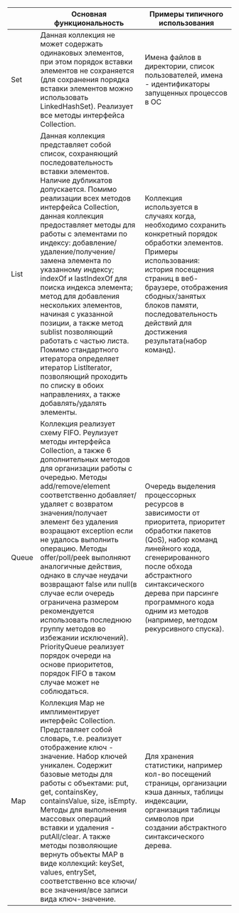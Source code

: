 |   | Основная функциональность | Примеры типичного использования |
| --- | --- | --- |
| Set |  Данная коллекция не может содержать одинаковых элементов, при этом порядок вставки элементов не сохраняется (для сохранения порядка вставки элементов можно использовать LinkedHashSet). Реализует все методы интерфейса Collection. | Имена файлов в директории, список пользователей, имена - идентификаторы запущенных процессов в ОС |
| List | Данная коллекция представляет собой список, сохраняющий последовательность вставки элементов. Наличие дубликатов допускается. Помимо реализации всех методов интерфейса Collection, данная коллекция предоставляет методы для работы с элементами по индексу: добавление/удаление/получение/замена элемента по указанному индексу; indexOf и lastIndexOf для поиска индекса элемента; метод для добавления нескольких элементов, начиная с указанной позиции, а также метод sublist позволяющий работать с частью листа. Помимо стандартного итератора определяет итератор ListIterator, позволяющий проходить по списку в обоих направлениях, а также добавлять/удалять элементы. | Коллекция используется в случаях когда, необходимо сохранить конкретный порядок обработки элементов. Примеры использования: история посещения страниц в веб-браузере, отображения сбодных/занятых блоков памяти, последовательность действий для достижения результата(набор команд). |
| Queue | Коллекция реализует схему FIFO. Реулизует методы интерфейса Collection, а также 6 дополнительных методов для организации работы с очередью. Методы add/remove/element соответственно добавляет/удаляет с возвратом значения/получает элемент без удаления возращают exception если не удалось выполнить операцию. Методы offer/poll/peek выполняют аналогичные действия, однако в случае неудачи возвращают false или null(в случае если очередь ограничена размером рекомендуется использовать последнюю группу методов во избежании исключений). PriorityQueue реализует порядок очереди на основе приоритетов, порядок FIFO в таком случае может не соблюдаться. | Очередь выделения процессорных ресурсов в зависимости от приоритета, приоритет обработки пакетов (QoS), набор команд линейного кода, сгенерированного после обхода абстрактного синтаксического дерева при парсинге программного кода одним из методов (например, методом рекурсивного спуска). |
| Map | Коллекция Map не имплиментирует интерфейс Collection. Представляет собой словарь, т.е. реализует отображение ключ - значение. Набор ключей уникален. Содержит базовые методы для работы с объектами: put, get, containsKey, containsValue, size, isEmpty.  Методы для выполнения массовых операций вставки и удаления - putAll/clear. А также методы позволяющие вернуть объекты MAP в виде коллекций: keySet, values, entrySet, соответственно все ключи/все значения/все записи вида ключ-значение. | Для хранения статистики, например кол-во посещений страницы, организации кэша данных, таблицы индексации, организация таблицы символов при создании абстрактного синтаксического дерева. |